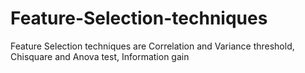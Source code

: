 # Feature-Selection-techniques
Feature Selection techniques are Correlation and Variance threshold, Chisquare and Anova test, Information gain
